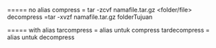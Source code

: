 ===== no alias
compress = tar -zcvf namafile.tar.gz <folder/file>
decompress =tar -xvzf namafile.tar.gz folderTujuan

===== with alias
tarcompress = alias untuk compress
tardecompress = alias untuk decompress
